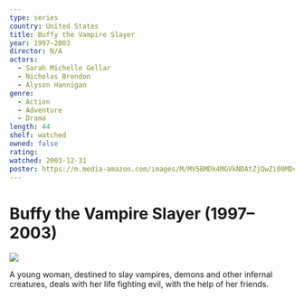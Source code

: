 ```yaml
---
type: series
country: United States
title: Buffy the Vampire Slayer
year: 1997–2003
director: N/A
actors:
  - Sarah Michelle Gellar
  - Nicholas Brendon
  - Alyson Hannigan
genre:
  - Action
  - Adventure
  - Drama
length: 44
shelf: watched
owned: false
rating:
watched: 2003-12-31
poster: https://m.media-amazon.com/images/M/MV5BMDk4MGVkNDAtZjQwZi00MDc3LWE4MmEtY2YyODQ2NDQyMjgxXkEyXkFqcGc@._V1_SX300.jpg
---
```


# Buffy the Vampire Slayer (1997–2003)

![](https://m.media-amazon.com/images/M/MV5BMDk4MGVkNDAtZjQwZi00MDc3LWE4MmEtY2YyODQ2NDQyMjgxXkEyXkFqcGc@._V1_SX300.jpg)

A young woman, destined to slay vampires, demons and other infernal creatures, deals with her life fighting evil, with the help of her friends.
